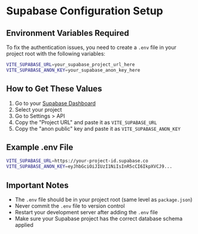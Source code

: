 # Supabase Configuration Setup

## Environment Variables Required

To fix the authentication issues, you need to create a `.env` file in your project root with the following variables:

```bash
VITE_SUPABASE_URL=your_supabase_project_url_here
VITE_SUPABASE_ANON_KEY=your_supabase_anon_key_here
```

## How to Get These Values

1. Go to your [Supabase Dashboard](https://app.supabase.com)
2. Select your project
3. Go to Settings > API
4. Copy the "Project URL" and paste it as `VITE_SUPABASE_URL`
5. Copy the "anon public" key and paste it as `VITE_SUPABASE_ANON_KEY`

## Example .env File

```bash
VITE_SUPABASE_URL=https://your-project-id.supabase.co
VITE_SUPABASE_ANON_KEY=eyJhbGciOiJIUzI1NiIsInR5cCI6IkpXVCJ9...
```

## Important Notes

- The `.env` file should be in your project root (same level as `package.json`)
- Never commit the `.env` file to version control
- Restart your development server after adding the `.env` file
- Make sure your Supabase project has the correct database schema applied
